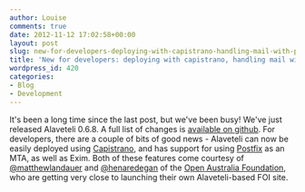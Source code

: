 ```yaml
---
author: Louise
comments: true
date: 2012-11-12 17:02:58+00:00
layout: post
slug: new-for-developers-deploying-with-capistrano-handling-mail-with-postfix
title: 'New for developers: deploying with capistrano, handling mail with Postfix.'
wordpress_id: 420
categories:
- Blog
- Development
---
```


It's been a long time since the last post, but we've been busy! We've just released Alaveteli 0.6.8. A full list of changes is [available on github](https://github.com/mysociety/alaveteli/blob/master/doc/CHANGES.md). For developers, there are a couple of bits of good news - Alaveteli can now be easily deployed using [Capistrano](https://github.com/capistrano/capistrano), and has support for using [Postfix](http://www.postfix.org/) as an MTA, as well as Exim. Both of these features come courtesy of [@matthewlandauer](https://twitter.com/matthewlandauer) and [@henaredegan](https://twitter.com/henaredegan) of the [Open Australia Foundation](http://www.openaustraliafoundation.org.au/), who are getting very close to launching their own Alaveteli-based FOI site.
